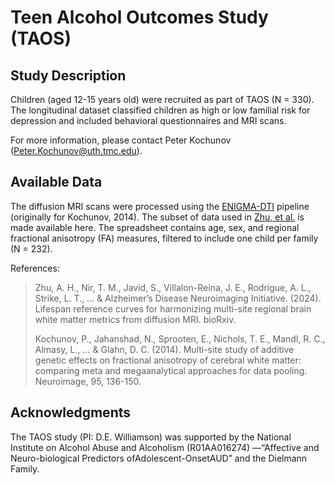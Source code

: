 # Teen Alcohol Outcomes Study (TAOS)

## Study Description

Children (aged 12-15 years old) were recruited as part of TAOS (N = 330). The longitudinal dataset classified children as high or low familial risk for depression and included behavioral questionnaires and MRI scans. 

For more information, please contact Peter Kochunov (Peter.Kochunov@uth.tmc.edu).

## Available Data

The diffusion MRI scans were processed using the [ENIGMA-DTI](https://github.com/ENIGMA-git) pipeline (originally for Kochunov, 2014). The subset of data used in [Zhu, et al.](https://www.biorxiv.org/content/10.1101/2024.02.22.581646v2) is made available here. The spreadsheet contains age, sex, and regional fractional anisotropy (FA) measures, filtered to include one child per family (N = 232).

References:

> Zhu, A. H., Nir, T. M., Javid, S., Villalon-Reina, J. E., Rodrigue, A. L., Strike, L. T., ... & Alzheimer’s Disease Neuroimaging Initiative. (2024). Lifespan reference curves for harmonizing multi-site regional brain white matter metrics from diffusion MRI. bioRxiv.
> 
> Kochunov, P., Jahanshad, N., Sprooten, E., Nichols, T. E., Mandl, R. C., Almasy, L., ... & Glahn, D. C. (2014). Multi-site study of additive genetic effects on fractional anisotropy of cerebral white matter: comparing meta and megaanalytical approaches for data pooling. Neuroimage, 95, 136-150.

## Acknowledgments

The TAOS study (PI: D.E. Williamson) was supported by the National Institute on Alcohol Abuse and Alcoholism (R01AA016274) —“Affective and Neuro-biological Predictors ofAdolescent-OnsetAUD” and the Dielmann Family.
